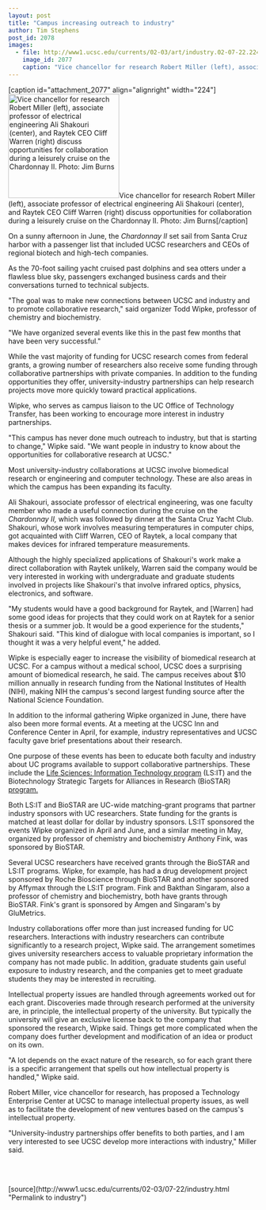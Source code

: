 ```yaml
---
layout: post
title: "Campus increasing outreach to industry"
author: Tim Stephens
post_id: 2078
images:
  - file: http://www1.ucsc.edu/currents/02-03/art/industry.02-07-22.224.jpg
    image_id: 2077
    caption: "Vice chancellor for research Robert Miller (left), associate professor of electrical engineering Ali Shakouri (center), and Raytek CEO Cliff Warren (right) discuss opportunities for collaboration during a leisurely cruise on the Chardonnay II. Photo: Jim Burns"
---
```


[caption id="attachment_2077" align="alignright" width="224"]<a href="http://localhost/mysite/wp-content/uploads/2002/07/industry.02-07-22.224.jpg"><img class="size-full wp-image-2077" src="http://localhost/mysite/wp-content/uploads/2002/07/industry.02-07-22.224.jpg" alt="Vice chancellor for research Robert Miller (left), associate professor of electrical engineering Ali Shakouri (center), and Raytek CEO Cliff Warren (right) discuss opportunities for collaboration during a leisurely cruise on the Chardonnay II. Photo: Jim Burns" width="224" height="210" /></a>Vice chancellor for research Robert Miller (left), associate professor of electrical engineering Ali Shakouri (center), and Raytek CEO Cliff Warren (right) discuss opportunities for collaboration during a leisurely cruise on the Chardonnay II. Photo: Jim Burns[/caption]
<p>
  On a sunny afternoon in June, the <i>Chardonnay II</i> set sail from Santa Cruz harbor with a passenger list that included UCSC researchers and CEOs of regional biotech and high-tech companies.
</p>
<p>
  As the 70-foot sailing yacht cruised past dolphins and sea otters under a flawless blue sky, passengers exchanged business cards and their conversations turned to technical subjects.<br>
</p>
<p>
  "The goal was to make new connections between UCSC and industry and to promote collaborative research," said organizer Todd Wipke, professor of chemistry and biochemistry.
</p>
<p>
  "We have organized several events like this in the past few months that have been very successful."<br>
</p>
<p>
  While the vast majority of funding for UCSC research comes from federal grants, a growing number of researchers also receive some funding through collaborative partnerships with private companies. In addition to the funding opportunities they offer, university-industry partnerships can help research projects move more quickly toward practical applications.
</p>
<p>
  Wipke, who serves as campus liaison to the UC Office of Technology Transfer, has been working to encourage more interest in industry partnerships.<br>
</p>
<p>
  "This campus has never done much outreach to industry, but that is starting to change," Wipke said. "We want people in industry to know about the opportunities for collaborative research at UCSC."<br>
</p>
<p>
  Most university-industry collaborations at UCSC involve biomedical research or engineering and computer technology. These are also areas in which the campus has been expanding its faculty.<br>
</p>
<p>
  Ali Shakouri, associate professor of electrical engineering, was one faculty member who made a useful connection during the cruise on the <i>Chardonnay II,</i> which was followed by dinner at the Santa Cruz Yacht Club. Shakouri, whose work involves measuring temperatures in computer chips, got acquainted with Cliff Warren, CEO of Raytek, a local company that makes devices for infrared temperature measurements.
</p>
<p>
  Although the highly specialized applications of Shakouri's work make a direct collaboration with Raytek unlikely, Warren said the company would be very interested in working with undergraduate and graduate students involved in projects like Shakouri's that involve infrared optics, physics, electronics, and software.<br>
</p>
<p>
  "My students would have a good background for Raytek, and [Warren] had some good ideas for projects that they could work on at Raytek for a senior thesis or a summer job. It would be a good experience for the students," Shakouri said. "This kind of dialogue with local companies is important, so I thought it was a very helpful event," he added.<br>
</p>
<p>
  Wipke is especially eager to increase the visibility of biomedical research at UCSC. For a campus without a medical school, UCSC does a surprising amount of biomedical research, he said. The campus receives about $10 million annually in research funding from the National Institutes of Health (NIH), making NIH the campus's second largest funding source after the National Science Foundation.<br>
</p>
<p>
  In addition to the informal gathering Wipke organized in June, there have also been more formal events. At a meeting at the UCSC Inn and Conference Center in April, for example, industry representatives and UCSC faculty gave brief presentations about their research.
</p>
<p>
  One purpose of these events has been to educate both faculty and industry about UC programs available to support collaborative partnerships. These include the <a href="http://uc-lsit.berkeley.edu">Life Sciences: Information Technology program</a> (LS:IT) and the Biotechnology Strategic Targets for Alliances in Research (BioSTAR) <a href="http://uc-biostar.berkeley.edu/">program.</a><br>
</p>
<p>
  Both LS:IT and BioSTAR are UC-wide matching-grant programs that partner industry sponsors with UC researchers. State funding for the grants is matched at least dollar for dollar by industry sponsors. LS:IT sponsored the events Wipke organized in April and June, and a similar meeting in May, organized by professor of chemistry and biochemistry Anthony Fink, was sponsored by BioSTAR.<br>
</p>
<p>
  Several UCSC researchers have received grants through the BioSTAR and LS:IT programs. Wipke, for example, has had a drug development project sponsored by Roche Bioscience through BioSTAR and another sponsored by Affymax through the LS:IT program. Fink and Bakthan Singaram, also a professor of chemistry and biochemistry, both have grants through BioSTAR. Fink's grant is sponsored by Amgen and Singaram's by GluMetrics.<br>
</p>
<p>
  Industry collaborations offer more than just increased funding for UC researchers. Interactions with industry researchers can contribute significantly to a research project, Wipke said. The arrangement sometimes gives university researchers access to valuable proprietary information the company has not made public. In addition, graduate students gain useful exposure to industry research, and the companies get to meet graduate students they may be interested in recruiting.<br>
</p>
<p>
  Intellectual property issues are handled through agreements worked out for each grant. Discoveries made through research performed at the university are, in principle, the intellectual property of the university. But typically the university will give an exclusive license back to the company that sponsored the research, Wipke said. Things get more complicated when the company does further development and modification of an idea or product on its own.<br>
</p>
<p>
  "A lot depends on the exact nature of the research, so for each grant there is a specific arrangement that spells out how intellectual property is handled," Wipke said.<br>
</p>
<p>
  Robert Miller, vice chancellor for research, has proposed a Technology Enterprise Center at UCSC to manage intellectual property issues, as well as to facilitate the development of new ventures based on the campus's intellectual property.<br>
</p>
<p>
  "University-industry partnerships offer benefits to both parties, and I am very interested to see UCSC develop more interactions with industry," Miller said.<br>
</p>
<p>
  <br>
  <br>

</p>
<p>

</p>
[source](http://www1.ucsc.edu/currents/02-03/07-22/industry.html "Permalink to industry")
